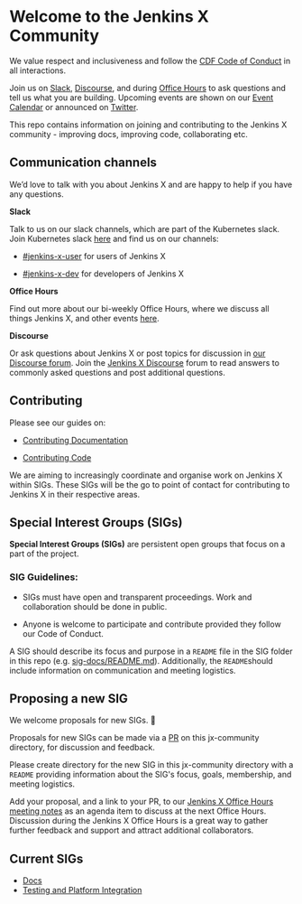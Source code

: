 # Welcome to the Jenkins X Community

We value respect and inclusiveness and follow the [CDF Code of Conduct](https://jenkins-x.io/community/code_of_conduct/) in all interactions.

Join us on [Slack](https://jenkins-x.io/community/#slack), [Discourse](https://jenkinsx.discourse.group/), and during [Office Hours](https://jenkins-x.io/community/#office-hours) to ask questions and tell us what you are building.
Upcoming events are shown on our [Event Calendar](https://jenkins-x.io/community/calendar/) or announced on [Twitter](https://twitter.com/jenkinsxio).

This repo contains information on joining and contributing to the Jenkins X community - improving docs, improving code, collaborating etc.

## Communication channels

We’d love to talk with you about Jenkins X and are happy to help if you have any questions.

**Slack**

Talk to us on our slack channels, which are part of the Kubernetes slack. Join Kubernetes slack [here](https://slack.k8s.io/) and find us on our channels:

* [#jenkins-x-user](https://app.slack.com/client/T09NY5SBT/C9MBGQJRH) for users of Jenkins X

* [#jenkins-x-dev](https://app.slack.com/client/T09NY5SBT/C9LTHT2BB) for developers of Jenkins X

**Office Hours**

Find out more about our bi-weekly Office Hours, where we discuss all things Jenkins X, and other events [here](https://jenkins-x.io/community/).

**Discourse**

Or ask questions about Jenkins X or post topics for discussion in [our Discourse forum](https://jenkinsx.discourse.group/). Join the [Jenkins X Discourse](https://jenkinsx.discourse.group/) forum to read answers to commonly asked questions and post additional questions.

## Contributing

Please see our guides on:

* [Contributing Documentation](https://jenkins-x.io/community/documentation/)

* [Contributing Code](https://jenkins-x.io/community/code/)


We are aiming to increasingly coordinate and organise work on Jenkins X within SIGs. 
These SIGs will be the go to point of contact for contributing to Jenkins X in their respective areas.


## Special Interest Groups (SIGs)

**Special Interest Groups (SIGs)** are persistent open groups that focus on a part of the project.

### SIG Guidelines:

* SIGs must have open and transparent proceedings. Work and collaboration should be done in public. 

* Anyone is welcome to participate and contribute provided they follow our Code of Conduct.

A SIG should describe its focus and purpose in a `README` file in the SIG folder in this repo (e.g. [sig-docs/README.md](sig-docs/README.md)). 
Additionally, the `README`should include information on communication and meeting logistics.

## Proposing a new SIG

We welcome proposals for new SIGs. 🎉

Proposals for new SIGs can be made via a [PR](https://github.com/jenkins-x/jx-community/pulls) on this jx-community directory, for discussion and feedback. 

Please create directory for the new SIG in this jx-community directory with a `README` providing information about the SIG's focus, goals, membership, and meeting logistics. 

Add your proposal, and a link to your PR, to our [Jenkins X Office Hours meeting notes](https://docs.google.com/document/d/1wHdBlZAN-ndPELuBoM5HBnYiQLvcz92-euXne2mKOEI/edit#)
as an agenda item to discuss at the next Office Hours. 
Discussion during the Jenkins X Office Hours is a great way to gather further feedback and support and attract additional collaborators.


## Current SIGs

* [Docs](sig-docs/)
* [Testing and Platform Integration](sig-testing-&-platform-integration/)

